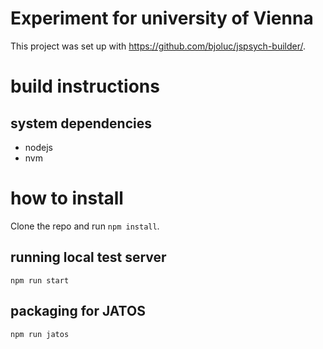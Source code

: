 # Experiment for university of Vienna

This project was set up with https://github.com/bjoluc/jspsych-builder/. 

# build instructions

## system dependencies
- nodejs
- nvm

# how to install 
Clone the repo and run 
`npm install`.
## running local test server
```
npm run start
```
## packaging for JATOS 
``` 
npm run jatos
```


